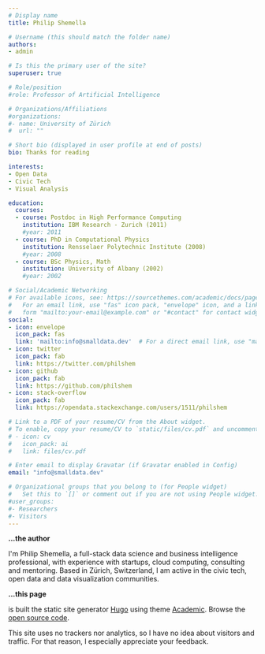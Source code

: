 ```yaml
---
# Display name
title: Philip Shemella

# Username (this should match the folder name)
authors:
- admin

# Is this the primary user of the site?
superuser: true

# Role/position
#role: Professor of Artificial Intelligence

# Organizations/Affiliations
#organizations:
#- name: University of Zürich
#  url: ""

# Short bio (displayed in user profile at end of posts)
bio: Thanks for reading

interests:
- Open Data
- Civic Tech
- Visual Analysis

education:
  courses:
  - course: Postdoc in High Performance Computing
    institution: IBM Research - Zurich (2011)
    #year: 2011
  - course: PhD in Computational Physics
    institution: Rensselaer Polytechnic Institute (2008)
    #year: 2008
  - course: BSc Physics, Math
    institution: University of Albany (2002)
    #year: 2002

# Social/Academic Networking
# For available icons, see: https://sourcethemes.com/academic/docs/page-builder/#icons
#   For an email link, use "fas" icon pack, "envelope" icon, and a link in the
#   form "mailto:your-email@example.com" or "#contact" for contact widget.
social:
- icon: envelope
  icon_pack: fas
  link: 'mailto:info@smalldata.dev'  # For a direct email link, use "mailto:test@example.org".
- icon: twitter
  icon_pack: fab
  link: https://twitter.com/philshem
- icon: github
  icon_pack: fab
  link: https://github.com/philshem
- icon: stack-overflow
  icon_pack: fab
  link: https://opendata.stackexchange.com/users/1511/philshem

# Link to a PDF of your resume/CV from the About widget.
# To enable, copy your resume/CV to `static/files/cv.pdf` and uncomment the lines below.
# - icon: cv
#   icon_pack: ai
#   link: files/cv.pdf

# Enter email to display Gravatar (if Gravatar enabled in Config)
email: "info@smalldata.dev"

# Organizational groups that you belong to (for People widget)
#   Set this to `[]` or comment out if you are not using People widget.
#user_groups:
#- Researchers
#- Visitors
---
```



**...the author**

I'm Philip Shemella, a full-stack data science and business intelligence professional, with experience with startups, cloud computing, consulting and mentoring. Based in Zürich, Switzerland, I am active in the civic tech, open data and data visualization communities.

**...this page**

is built the static site generator [Hugo](https://github.com/gohugoio/hugo) using theme [Academic](https://github.com/gcushen/hugo-academic). Browse the [open source code](https://github.com/philshem/smalldata.github.io).

This site uses no trackers nor analytics, so I have no idea about visitors and traffic. For that reason, I especially appreciate your feedback.
